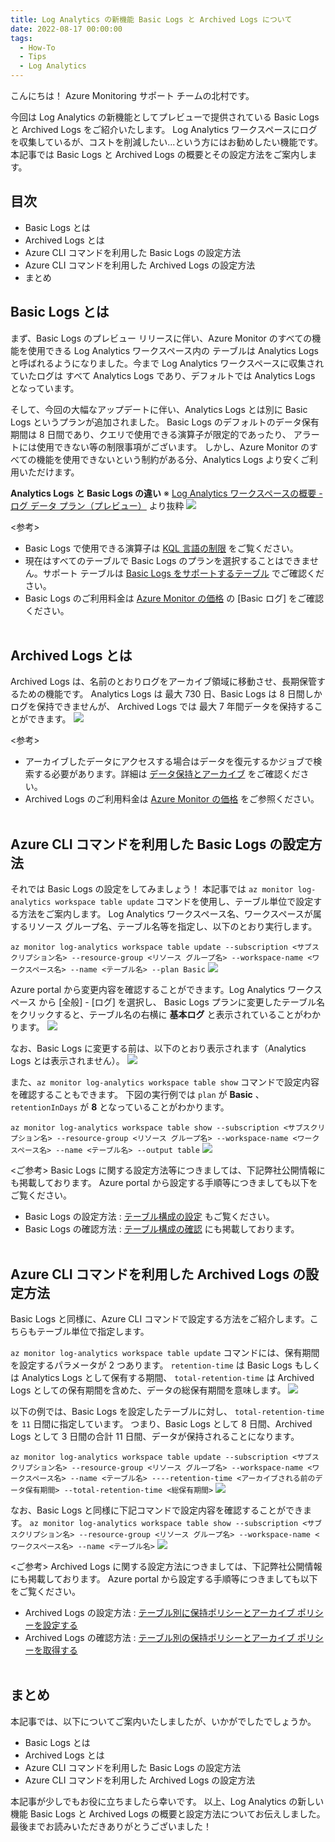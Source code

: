 ```yaml
---
title: Log Analytics の新機能 Basic Logs と Archived Logs について
date: 2022-08-17 00:00:00
tags:
  - How-To
  - Tips
  - Log Analytics
---
```


こんにちは！ Azure Monitoring サポート チームの北村です。

今回は Log Analytics の新機能としてプレビューで提供されている Basic Logs と Archived Logs をご紹介いたします。
Log Analytics ワークスペースにログを収集しているが、コストを削減したい...という方にはお勧めしたい機能です。
本記事では Basic Logs と Archived Logs の概要とその設定方法をご案内します。

<!-- more -->

## 目次
- Basic Logs とは
- Archived Logs とは 
- Azure CLI コマンドを利用した Basic Logs の設定方法
- Azure CLI コマンドを利用した Archived Logs の設定方法
- まとめ



## Basic Logs とは
まず、Basic Logs のプレビュー リリースに伴い、Azure Monitor のすべての機能を使用できる Log Analytics ワークスペース内の
テーブルは Analytics Logs と呼ばれるようになりました。今まで Log Analytics ワークスペースに収集されていたログは
すべて Analytics Logs であり、デフォルトでは Analytics Logs となっています。


そして、今回の大幅なアップデートに伴い、Analytics Logs とは別に Basic Logs というプランが追加されました。
Basic Logs のデフォルトのデータ保有期間は 8 日間であり、クエリで使用できる演算子が限定的であったり、
アラートには使用できない等の制限事項がございます。
しかし、Azure Monitor のすべての機能を使用できないという制約がある分、Analytics Logs より安くご利用いただけます。

**Analytics Logs と Basic Logs の違い**
※ [Log Analytics ワークスペースの概要 - ログ データ プラン（プレビュー）](https://docs.microsoft.com/ja-JP/azure/azure-monitor/logs/log-analytics-workspace-overview#log-data-plans-preview) より抜粋
![](./BasicLogsAndArchivedLogs/image01.png)

<参考>
- Basic Logs で使用できる演算子は [KQL 言語の制限](https://docs.microsoft.com/ja-JP/azure/azure-monitor/logs/basic-logs-query?tabs=portal-1#kql-language-limits) をご覧ください。
- 現在はすべてのテーブルで Basic Logs のプランを選択することはできません。サポート テーブルは [Basic Logs をサポートするテーブル](https://docs.microsoft.com/ja-JP/azure/azure-monitor/logs/basic-logs-configure?tabs=cli-1%2Ccli-2#which-tables-support-basic-logs) でご確認ください。
- Basic Logs のご利用料金は [Azure Monitor の価格](https://azure.microsoft.com/ja-jp/pricing/details/monitor/) の [Basic ログ] をご確認ください。
<br><br>



## Archived Logs とは
Archived Logs は、名前のとおりログをアーカイブ領域に移動させ、長期保管するための機能です。
Analytics Logs は 最大 730 日、Basic Logs は 8 日間しかログを保持できませんが、
Archived Logs では 最大 7 年間データを保持することができます。
![](./BasicLogsAndArchivedLogs/image02.png)

<参考>
- アーカイブしたデータにアクセスする場合はデータを復元するかジョブで検索する必要があります。詳細は [データ保持とアーカイブ](https://docs.microsoft.com/ja-JP/azure/azure-monitor/logs/log-analytics-workspace-overview#data-retention-and-archive) をご確認ください。
- Archived Logs のご利用料金は [Azure Monitor の価格](https://azure.microsoft.com/ja-jp/pricing/details/monitor/) をご参照ください。
<br><br>



## Azure CLI コマンドを利用した Basic Logs の設定方法
それでは Basic Logs の設定をしてみましょう！
本記事では `az monitor log-analytics workspace table update` コマンドを使用し、テーブル単位で設定する方法をご案内します。
Log Analytics ワークスペース名、ワークスペースが属するリソース グループ名、テーブル名等を指定し、以下のとおり実行します。

`az monitor log-analytics workspace table update --subscription <サブスクリプション名> --resource-group <リソース グループ名> --workspace-name <ワークスペース名> --name <テーブル名> --plan Basic`
![](./BasicLogsAndArchivedLogs/image03.png)

Azure portal から変更内容を確認することができます。Log Analytics ワークスペース から [全般] - [ログ] を選択し、
Basic Logs プランに変更したテーブル名をクリックすると、テーブル名の右横に **基本ログ** と表示されていることがわかります。
![](./BasicLogsAndArchivedLogs/image04.png)

なお、Basic Logs に変更する前は、以下のとおり表示されます（Analytics Logs とは表示されません）。
![](./BasicLogsAndArchivedLogs/image05.png)

また、`az monitor log-analytics workspace table show` コマンドで設定内容を確認することもできます。
下図の実行例では `plan` が **Basic** 、`retentionInDays` が **8** となっていることがわかります。

`az monitor log-analytics workspace table show --subscription <サブスクリプション名> --resource-group <リソース グループ名> --workspace-name <ワークスペース名> --name <テーブル名> --output table`
![](./BasicLogsAndArchivedLogs/image06.png)


<ご参考>
Basic Logs に関する設定方法等につきましては、下記弊社公開情報にも掲載しております。
Azure portal から設定する手順等につきましても以下をご覧ください。
- Basic Logs の設定方法 : [テーブル構成の設定](https://docs.microsoft.com/ja-JP/azure/azure-monitor/logs/basic-logs-configure?tabs=cli-1%2Ccli-2#set-table-configuration) もご覧ください。
- Basic Logs の確認方法 : [テーブル構成の確認](https://docs.microsoft.com/ja-JP/azure/azure-monitor/logs/basic-logs-configure?tabs=cli-1%2Ccli-2#check-table-configuration) にも掲載しております。
<br><br>



## Azure CLI コマンドを利用した Archived Logs の設定方法
Basic Logs と同様に、Azure CLI コマンドで設定する方法をご紹介します。こちらもテーブル単位で指定します。

`az monitor log-analytics workspace table update` コマンドには、保有期間を設定するパラメータが 2 つあります。
`retention-time` は Basic Logs もしくは Analytics Logs として保有する期間、
`total-retention-time` は Archived Logs としての保有期間を含めた、データの総保有期間を意味します。
![](./BasicLogsAndArchivedLogs/image07.png)

以下の例では、Basic Logs を設定したテーブルに対し、 `total-retention-time` を `11` 日間に指定しています。
つまり、Basic Logs として 8 日間、Archived Logs として 3 日間の合計 11 日間、データが保持されることになります。

`az monitor log-analytics workspace table update --subscription <サブスクリプション名> --resource-group <リソース グループ名> --workspace-name <ワークスペース名> --name <テーブル名> ----retention-time <アーカイブされる前のデータ保有期間> --total-retention-time <総保有期間>`
![](./BasicLogsAndArchivedLogs/image08.png)


なお、Basic Logs と同様に下記コマンドで設定内容を確認することができます。
`az monitor log-analytics workspace table show --subscription <サブスクリプション名> --resource-group <リソース グループ名> --workspace-name <ワークスペース名> --name <テーブル名>`
![](./BasicLogsAndArchivedLogs/image09.png)


<ご参考>
Archived Logs に関する設定方法につきましては、下記弊社公開情報にも掲載しております。
Azure portal から設定する手順等につきましても以下をご覧ください。
- Archived Logs の設定方法 : [テーブル別に保持ポリシーとアーカイブ ポリシーを設定する](https://docs.microsoft.com/ja-JP/azure/azure-monitor/logs/data-retention-archive?tabs=cli-1%2Capi-2#set-retention-and-archive-policy-by-table) 
- Archived Logs の確認方法 : [テーブル別の保持ポリシーとアーカイブ ポリシーを取得する](https://docs.microsoft.com/ja-JP/azure/azure-monitor/logs/data-retention-archive?tabs=cli-1%2Ccli-2#get-retention-and-archive-policy-by-table)
<br><br>



## まとめ
本記事では、以下についてご案内いたしましたが、いかがでしたでしょうか。

- Basic Logs とは
- Archived Logs とは 
- Azure CLI コマンドを利用した Basic Logs の設定方法
- Azure CLI コマンドを利用した Archived Logs の設定方法

本記事が少しでもお役に立ちましたら幸いです。
以上、Log Analytics の新しい機能 Basic Logs と Archived Logs の概要と設定方法についてお伝えしました。
最後までお読みいただきありがとうございました！